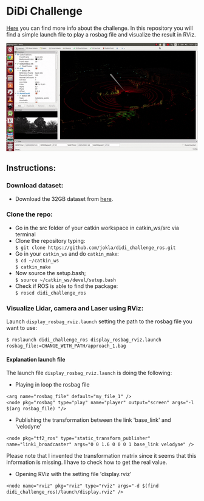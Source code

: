 #  DiDi Challenge 

[Here](https://www.udacity.com/didi-challenge) you can find more info about the challenge. In this repository you will find a simple launch file to play a rosbag file and visualize the result in RViz.

[![GIF](./visualization.gif)](https://www.youtube.com/watch?v=8ajTBb6EDWE)

## Instructions:

### Download dataset:
* Download the 32GB dataset from [here](http://academictorrents.com/details/76352487923a31d47a6029ddebf40d9265e770b5).

### Clone the repo:
* Go in the src folder of your catkin workspace in catkin_ws/src via terminal   
* Clone the repository typing:   
  `$ git clone https://github.com/jokla/didi_challenge_ros.git`   
* Go in your `catkin_ws` and do `catkin_make`:   
  `$ cd ~/catkin_ws`   
  `$ catkin_make`   
* Now source the setup.bash;   
  `$ source ~/catkin_ws/devel/setup.bash`   
* Check if ROS is able to find the package:  
  `$ roscd didi_challenge_ros`  


### Visualize Lidar, camera and Laser using RViz:
Launch `display_rosbag_rviz.launch` setting the path to the rosbag file you want to use:   
 ```
 $ roslaunch didi_challenge_ros display_rosbag_rviz.launch rosbag_file:=CHANGE_WITH_PATH/approach_1.bag
 ```
 
#### Explanation launch file
The launch file `display_rosbag_rviz.launch` is doing the following:
* Playing in loop the rosbag file   
```
<arg name="rosbag_file" default="my_file_1" />
<node pkg="rosbag" type="play" name="player" output="screen" args="-l $(arg rosbag_file) "/>
```
* Publishing the transformation between the link 'base_link' and 'velodyne'    
```
<node pkg="tf2_ros" type="static_transform_publisher" name="link1_broadcaster" args="0 0 1.6 0 0 0 1 base_link velodyne" />
```
 Please note that I invented the transformation matrix since it seems that this information is missing. I have to check how to get the real value.  
 * Opening RViz with the setting file 'display.rviz'   
```
<node name="rviz" pkg="rviz" type="rviz" args="-d $(find didi_challenge_ros)/launch/display.rviz" />
```
